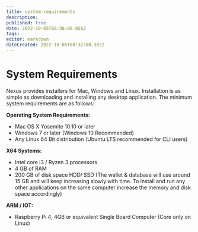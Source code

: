```yaml
---
title: system-requirements
description: 
published: true
date: 2022-10-05T08:36:06.056Z
tags: 
editor: markdown
dateCreated: 2022-10-05T08:32:00.382Z
---
```


# System Requirements

Nexus provides installers for Mac, Windows and Linux. Installation is as simple as downloading and installing any desktop application. The minimum system requirements are as follows:

**Operating System Requirements:**

* Mac OS X Yosemite 10.10 or later
* Windows 7 or later (Windows 10 Recommended)
* Any Linux 64 Bit distribution (Ubuntu LTS recommended for CLI users)

**X64 Systems:**

* Intel core i3 / Ryzen 3 processors
* 4 GB of RAM
* 200 GB of disk space HDD/ SSD (The wallet & database will use around 15 GB and will keep increasing slowly with time. To install and run any other applications on the same computer increase the memory and disk space accordingly)

**ARM / IOT:**

* Raspberry Pi 4, 4GB or equivalent Single Board Computer (Core only on Linux)
